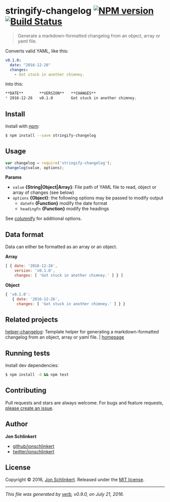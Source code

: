 # stringify-changelog [![NPM version](https://img.shields.io/npm/v/stringify-changelog.svg?style=flat)](https://www.npmjs.com/package/stringify-changelog) [![Build Status](https://img.shields.io/travis/jonschlinkert/stringify-changelog.svg?style=flat)](https://travis-ci.org/jonschlinkert/stringify-changelog)

> Generate a markdown-formatted changelog from an object, array or yaml file.

Converts valid YAML, like this:

```yaml
v0.1.0:
  date: "2016-12-26"
  changes:
    - Got stuck in another chimney.
```

Into this:

```markdown
**DATE**       **VERSION**   **CHANGES**                  
* 2016-12-26   v0.1.0        Got stuck in another chimney.
```

## Install

Install with [npm](https://www.npmjs.com/):

```sh
$ npm install --save stringify-changelog
```

## Usage

```js
var changelog = require('stringify-changelog');
changelog(value, options);
```

**Params**

* `value` **{String|Object|Array}**: File path of YAML file to read, object or array of changes (see below)
* `options` **{Object}**: the following options may be passed to modify output
  - `dateFn` **{Function}** modify the date format
  - `headingFn` **{Function}** modify the headings

See [columnify](https://github.com/timoxley/columnify) for additional options.

## Data format

Data can either be formatted as an array or an object.

**Array**

```js
[ { date: '2016-12-26',
    version: 'v0.1.0',
    changes: [ 'Got stuck in another chimney.' ] } ]
```

**Object**

```js
{ 'v0.1.0':
   { date: '2016-12-26',
     changes: [ 'Got stuck in another chimney.' ] } }
```

## Related projects

[helper-changelog](https://www.npmjs.com/package/helper-changelog): Template helper for generating a markdown-formatted changelog from an object, array or yaml file. | [homepage](https://github.com/jonschlinkert/helper-changelog "Template helper for generating a markdown-formatted changelog from an object, array or yaml file.")

## Running tests

Install dev dependencies:

```sh
$ npm install -d && npm test
```

## Contributing

Pull requests and stars are always welcome. For bugs and feature requests, [please create an issue](../../issues/new).

## Author

**Jon Schlinkert**

* [github/jonschlinkert](https://github.com/jonschlinkert)
* [twitter/jonschlinkert](http://twitter.com/jonschlinkert)

## License

Copyright © 2016, [Jon Schlinkert](https://github.com/jonschlinkert).
Released under the [MIT license](https://github.com/jonschlinkert/stringify-changelog/blob/master/LICENSE).

***

_This file was generated by [verb](https://github.com/verbose/verb), v0.9.0, on July 21, 2016._